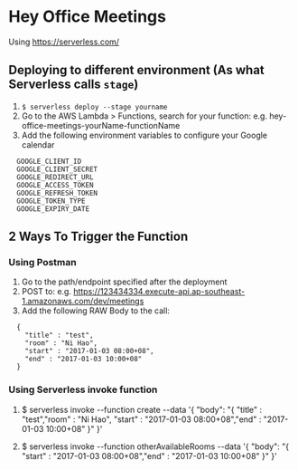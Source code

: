 # Hey Office Meetings

Using https://serverless.com/

## Deploying to different environment (As what Serverless calls `stage`)
1. `$ serverless deploy --stage yourname`
2. Go to the AWS Lambda > Functions, search for your function: e.g. hey-office-meetings-yourName-functionName
3. Add the following environment variables to configure your Google calendar
```
  GOOGLE_CLIENT_ID
  GOOGLE_CLIENT_SECRET
  GOOGLE_REDIRECT_URL
  GOOGLE_ACCESS_TOKEN
  GOOGLE_REFRESH_TOKEN
  GOOGLE_TOKEN_TYPE
  GOOGLE_EXPIRY_DATE
```

## 2 Ways To Trigger the Function
### Using Postman
1. Go to the path/endpoint specified after the deployment
2. POST to: e.g. https://123434334.execute-api.ap-southeast-1.amazonaws.com/dev/meetings
3. Add the following RAW Body to the call:
```
  {
  	"title" : "test",
  	"room" : "Ni Hao",
  	"start" : "2017-01-03 08:00+08",
  	"end" : "2017-01-03 10:00+08"
  }
```

### Using Serverless invoke function
1. $ serverless invoke --function create --data '{ "body": "{ \"title\" : \"test\",\"room\" : \"Ni Hao\", \"start\" : \"2017-01-03 08:00+08\",\"end\" : \"2017-01-03 10:00+08\" }" }'

2. $ serverless invoke --function otherAvailableRooms --data '{ "body": "{ \"start\" : \"2017-01-03 08:00+08\",\"end\" : \"2017-01-03 10:00+08\" }" }'
